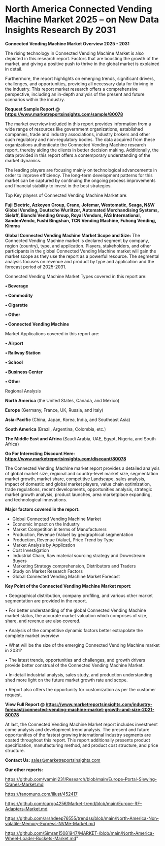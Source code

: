 # North America Connected Vending Machine Market 2025 – on New Data Insights Research By 2031

<Strong> Connected Vending Machine Market Overview 2025 - 2031</strong>

The rising technology in Connected Vending Machine Market is also depicted in this research report. Factors that are boosting the growth of the market, and giving a positive push to thrive in the global market is explained in detail.

Furthermore, the report highlights on emerging trends, significant drivers, challenges, and opportunities, providing all necessary data for thriving in the industry. This report market research offers a comprehensive perspective, including an in-depth analysis of the present and future scenarios within the industry.

<strong>Request Sample Report @ <a href=https://www.marketreportsinsights.com/sample/80078>https://www.marketreportsinsights.com/sample/80078</a></strong>

The market overview included in this report provides information from a wide range of resources like government organizations, established companies, trade and industry associations, industry brokers and other such regulatory and non-regulatory bodies. The data acquired from these organizations authenticate the Connected Vending Machine research report, thereby aiding the clients in better decision making. Additionally, the data provided in this report offers a contemporary understanding of the market dynamics.

The leading players are focusing mainly on technological advancements in order to improve efficiency. The long-term development patterns for this market can be captured by continuing the ongoing process improvements and financial stability to invest in the best strategies.

Top Key players of Connected Vending Machine Market are:

<strong>Fuji Electric, Azkoyen Group, Crane, Jofemar, Westomatic, Seaga, N&W Global Vending, Deutsche Wurlitzer, Automated Merchandising Systems, Sielaff, Bianchi Vending Group, Royal Vendors, FAS International, SandenVendo, Fushi Bingshan, TCN Vending Machine, Fuhong Vending, Kimma</strong>

<strong><b>Global Connected Vending Machine Market Scope and Size:</b></strong>
The Connected Vending Machine market is declared segment by company, region (country), type, and application. Players, stakeholders, and other participants in the global Connected Vending Machine market will gain the market scope as they use the report as a powerful resource. The segmental analysis focuses on revenue and product by type and application and the forecast period of 2025-2031.

Connected Vending Machine Market Types covered in this report are:

<strong>• Beverage

• Commodity

• Cigarette

• Other

• Connected Vending Machine</strong>

Market Applications covered in this report are:

<strong>• Airport

• Railway Station

• School

• Business Center

• Other</strong> 

Regional Analysis

<strong>North America</strong> (the United States, Canada, and Mexico)

<strong>Europe</strong> (Germany, France, UK, Russia, and Italy)

<strong>Asia-Pacific</strong> (China, Japan, Korea, India, and Southeast Asia)

<strong>South America</strong> (Brazil, Argentina, Colombia, etc.)

<strong>The Middle East and Africa</strong> (Saudi Arabia, UAE, Egypt, Nigeria, and South Africa)

<strong>Go For Interesting Discount Here: <a href=https://www.marketreportsinsights.com/discount/80078>https://www.marketreportsinsights.com/discount/80078</a></strong>

The Connected Vending Machine market report provides a detailed analysis of global market size, regional and country-level market size, segmentation market growth, market share, competitive Landscape, sales analysis, impact of domestic and global market players, value chain optimization, trade regulations, recent developments, opportunities analysis, strategic market growth analysis, product launches, area marketplace expanding, and technological innovations.

<strong><b>Major factors covered in the report:</b></strong>
<ul>
  <li>Global Connected Vending Machine Market </li>
  <li>Economic Impact on the Industry</li>
  <li>Market Competition in terms of Manufacturers</li>
  <li>Production, Revenue (Value) by geographical segmentation</li>
  <li>Production, Revenue (Value), Price Trend by Type</li>
  <li>Market Analysis by Application</li>
  <li>Cost Investigation</li>
  <li>Industrial Chain, Raw material sourcing strategy and Downstream Buyers</li>
  <li>Marketing Strategy comprehension, Distributors and Traders</li>
  <li>Study on Market Research Factors</li>
  <li>Global Connected Vending Machine Market Forecast</li>
</ul>

<strong><b>Key Point of the Connected Vending Machine Market report:</b></strong>

• Geographical distribution, company profiling, and various other market segmentation are provided in the report.

• For better understanding of the global Connected Vending Machine market status, the accurate market valuation which comprises of size, share, and revenue are also covered.

• Analysis of the competitive dynamic factors better extrapolate the complete market overview

• What will be the size of the emerging Connected Vending Machine market in 2031?

• The latest trends, opportunities and challenges, and growth drivers provide better construal of the Connected Vending Machine Market.

• In-detail industrial analysis, sales study, and production understanding shed more light on the future market growth rate and scope.

• Report also offers the opportunity for customization as per the customer request.

<strong><b>View Full Report @ <a href=https://www.marketreportsinsights.com/industry-forecast/connected-vending-machine-market-growth-and-size-2021-80078>https://www.marketreportsinsights.com/industry-forecast/connected-vending-machine-market-growth-and-size-2021-80078</a></b></strong>


At last, the Connected Vending Machine Market report includes investment come analysis and development trend analysis. The present and future opportunities of the fastest growing international industry segments are coated throughout this report. This report additionally presents product specification, manufacturing method, and product cost structure, and price structure.

<strong>Contact Us:</strong>
sales@marketreportsinsights.com

<strong>Our other reports:</strong>

<a href=https://github.com/yamini231/Research/blob/main/Europe-Portal-Slewing-Cranes-Market.md>https://github.com/yamini231/Research/blob/main/Europe-Portal-Slewing-Cranes-Market.md</a>

<a href=https://tanomuno.com/illust/452417>https://tanomuno.com/illust/452417</a>

<a href=https://github.com/cargo4256/Market-trend/blob/main/Europe-RF-Adapters-Market.md>https://github.com/cargo4256/Market-trend/blob/main/Europe-RF-Adapters-Market.md</a>

<a href=https://github.com/arshdeep76555/trendss/blob/main/North-America-Non-volatile-Memory-Express-NVMe-Market.md>https://github.com/arshdeep76555/trendss/blob/main/North-America-Non-volatile-Memory-Express-NVMe-Market.md</a>

<a href=https://github.com/Simran15081947/MARKET-/blob/main/North-America-Wheel-Loader-Buckets-Market.md>https://github.com/Simran15081947/MARKET-/blob/main/North-America-Wheel-Loader-Buckets-Market.md</a>"
